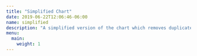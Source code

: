 ```yaml
---
title: "Simplified Chart"
date: 2019-06-22T12:06:46-06:00
name: simplified
description: "A simplified version of the chart which removes duplicate lines and merges synonyms."
menu:
  main:
    weight: 1
---
```

